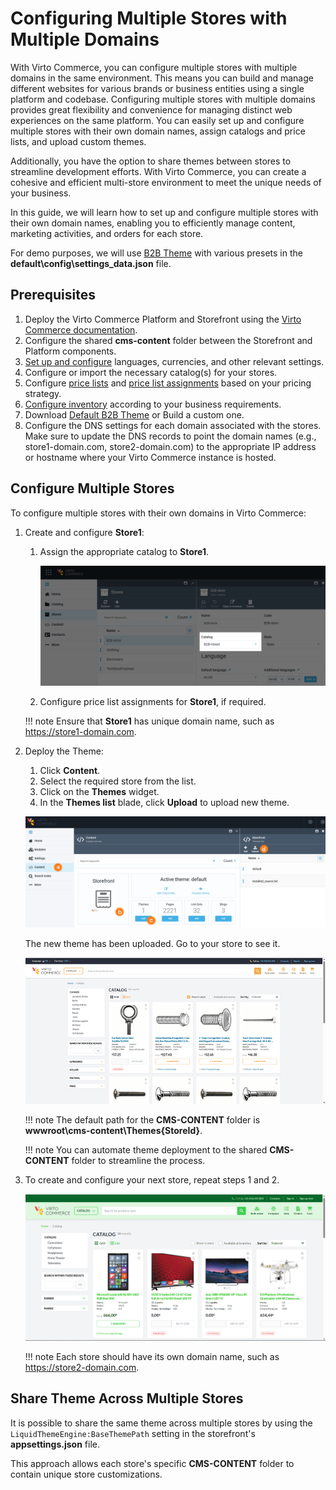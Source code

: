 # Configuring Multiple Stores with Multiple Domains

With Virto Commerce, you can configure multiple stores with multiple domains in the same environment. This means you can build and manage different websites for various brands or business entities using a single platform and codebase. 
Configuring multiple stores with multiple domains provides great flexibility and convenience for managing distinct web experiences on the same platform. You can easily set up and configure multiple stores with their own domain names, assign catalogs and price lists, and upload custom themes. 

Additionally, you have the option to share themes between stores to streamline development efforts. With Virto Commerce, you can create a cohesive and efficient multi-store environment to meet the unique needs of your business.

In this guide, we will learn how to set up and configure multiple stores with their own domain names, enabling you to efficiently manage content, marketing activities, and orders for each store.

For demo purposes, we will use [B2B Theme](https://github.com/VirtoCommerce/vc-theme-b2b-vue/) with various presets in the **default\config\settings_data.json** file.

## Prerequisites 

1. Deploy the Virto Commerce Platform and Storefront using the [Virto Commerce documentation](https://docs.virtocommerce.org/new/dev_docs/Getting-Started/Installation-Guide/windows/). 
1. Configure the shared **cms-content** folder between the Storefront and Platform components.
1. [Set up and configure](https://docs.virtocommerce.org/new/user_docs/platform-overview/) languages, currencies, and other relevant settings.
1. Configure or import the necessary catalog(s) for your stores.
1. Configure [price lists](https://docs.virtocommerce.org/new/user_docs/pricing/creating-new-price-list/) and [price list assignments](https://docs.virtocommerce.org/new/user_docs/pricing/adding-new-assignment/) based on your pricing strategy.
1. [Configure inventory](https://docs.virtocommerce.org/new/user_docs/inventory/managing-inventory/) according to your business requirements.
1. Download [Default B2B Theme](https://github.com/VirtoCommerce/vc-theme-b2b-vue/) or Build a custom one.
1. Configure the DNS settings for each domain associated with the stores. Make sure to update the DNS records to point the domain names (e.g., store1-domain.com, store2-domain.com) to the appropriate IP address or hostname where your Virto Commerce instance is hosted. 

## Configure Multiple Stores
To configure multiple stores with their own domains in Virto Commerce:

1. Create and configure **Store1**:
    1. Assign the appropriate catalog to **Store1**.

        ![assigning catalog](media/b2b-catalog.png)

    1. Configure price list assignments for **Store1**, if required.

    !!! note
        Ensure that **Store1** has unique domain name, such as https://store1-domain.com.

1. Deploy the Theme:
    1. Click **Content**.
    1. Select the required store from the list. 
    1. Click on the **Themes** widget.
    1. In the **Themes list** blade, click **Upload** to upload new theme.  
    
    ![new theme](media/new-theme-path.png)

    The new theme has been uploaded. Go to your store to see it.

    ![store1 theme](media/store1-theme.png)

    !!! note
        The default path for the **CMS-CONTENT** folder is **wwwroot\cms-content\Themes{StoreId}**.

    !!! note
        You can automate theme deployment to the shared **CMS-CONTENT** folder to streamline the process.

1. To create and configure your next store, repeat steps 1 and 2.

    ![store2 theme](media/store2-theme.png)

    !!! note
        Each store should have its own domain name, such as https://store2-domain.com.

## Share Theme Across Multiple Stores

It is possible to share the same theme across multiple stores by using the `LiquidThemeEngine:BaseThemePath` setting in the storefront's **appsettings.json** file.

This approach allows each store's specific **CMS-CONTENT** folder to contain unique store customizations.
